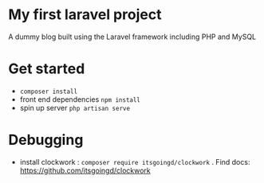 # My first laravel project

A dummy blog built using the Laravel framework including PHP and MySQL
# Get started
- `composer install`
- front end dependencies `npm install`
- spin up server `php artisan serve`


# Debugging
- install clockwork : `composer require itsgoingd/clockwork` . Find docs: https://github.com/itsgoingd/clockwork 

